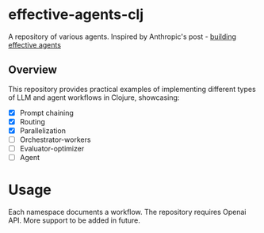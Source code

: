 # effective-agents-clj

A repository of various agents. Inspired by Anthropic's post - [building effective agents](https://www.anthropic.com/research/building-effective-agents)

## Overview

This repository provides practical examples of implementing different types of LLM and agent workflows in Clojure, showcasing:

-   [X] Prompt chaining 
-   [X] Routing
-   [X] Parallelization
-   [ ] Orchestrator-workers
-   [ ] Evaluator-optimizer
-   [ ] Agent

# Usage
Each  namespace documents a workflow. The repository requires Openai API. More support to be added in future.


